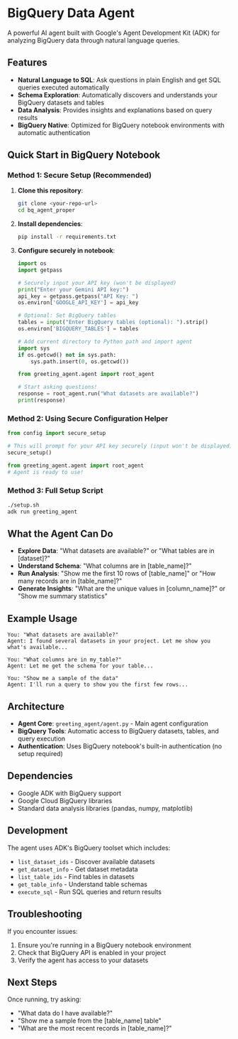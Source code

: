 # BigQuery Data Agent

A powerful AI agent built with Google's Agent Development Kit (ADK) for analyzing BigQuery data through natural language queries.

## Features

- **Natural Language to SQL**: Ask questions in plain English and get SQL queries executed automatically
- **Schema Exploration**: Automatically discovers and understands your BigQuery datasets and tables
- **Data Analysis**: Provides insights and explanations based on query results
- **BigQuery Native**: Optimized for BigQuery notebook environments with automatic authentication

## Quick Start in BigQuery Notebook

### Method 1: Secure Setup (Recommended)

1. **Clone this repository**:
   ```bash
   git clone <your-repo-url>
   cd bq_agent_proper
   ```

2. **Install dependencies**:
   ```bash
   pip install -r requirements.txt
   ```

3. **Configure securely in notebook**:
   ```python
   import os
   import getpass
   
   # Securely input your API key (won't be displayed)
   print("Enter your Gemini API key:")
   api_key = getpass.getpass("API Key: ")
   os.environ['GOOGLE_API_KEY'] = api_key
   
   # Optional: Set BigQuery tables
   tables = input("Enter BigQuery tables (optional): ").strip()
   os.environ['BIGQUERY_TABLES'] = tables
   
   # Add current directory to Python path and import agent
   import sys
   if os.getcwd() not in sys.path:
       sys.path.insert(0, os.getcwd())
   
   from greeting_agent.agent import root_agent
   
   # Start asking questions!
   response = root_agent.run("What datasets are available?")
   print(response)
   ```

### Method 2: Using Secure Configuration Helper

```python
from config import secure_setup

# This will prompt for your API key securely (input won't be displayed)
secure_setup()

from greeting_agent.agent import root_agent
# Agent is ready to use!
```

### Method 3: Full Setup Script

```bash
./setup.sh
adk run greeting_agent
```

## What the Agent Can Do

- **Explore Data**: "What datasets are available?" or "What tables are in [dataset]?"
- **Understand Schema**: "What columns are in [table_name]?"
- **Run Analysis**: "Show me the first 10 rows of [table_name]" or "How many records are in [table_name]?"
- **Generate Insights**: "What are the unique values in [column_name]?" or "Show me summary statistics"

## Example Usage

```
You: "What datasets are available?"
Agent: I found several datasets in your project. Let me show you what's available...

You: "What columns are in my_table?"
Agent: Let me get the schema for your table...

You: "Show me a sample of the data"
Agent: I'll run a query to show you the first few rows...
```

## Architecture

- **Agent Core**: `greeting_agent/agent.py` - Main agent configuration
- **BigQuery Tools**: Automatic access to BigQuery datasets, tables, and query execution
- **Authentication**: Uses BigQuery notebook's built-in authentication (no setup required)

## Dependencies

- Google ADK with BigQuery support
- Google Cloud BigQuery libraries
- Standard data analysis libraries (pandas, numpy, matplotlib)

## Development

The agent uses ADK's BigQuery toolset which includes:
- `list_dataset_ids` - Discover available datasets
- `get_dataset_info` - Get dataset metadata
- `list_table_ids` - Find tables in datasets
- `get_table_info` - Understand table schemas
- `execute_sql` - Run SQL queries and return results

## Troubleshooting

If you encounter issues:
1. Ensure you're running in a BigQuery notebook environment
2. Check that BigQuery API is enabled in your project
3. Verify the agent has access to your datasets

## Next Steps

Once running, try asking:
- "What data do I have available?"
- "Show me a sample from the [table_name] table"
- "What are the most recent records in [table_name]?"